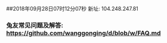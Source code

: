 ##2018年09月28日07时12分07秒 新址: 104.248.247.81
### 兔友常见问题及解答: https://github.com/wanggonging/d/blob/w/FAQ.md
